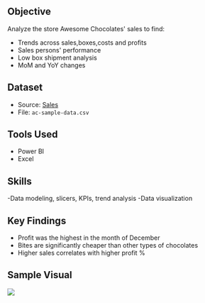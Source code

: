 

## Objective
Analyze the store Awesome Chocolates' sales to find:
- Trends across sales,boxes,costs and profits
- Sales persons' performance
- Low box shipment analysis
- MoM and YoY changes

## Dataset
- Source: [Sales](https://github.com/chandoo-org/Power-BI/)
- File: `ac-sample-data.csv`

## Tools Used
- Power BI 
- Excel

## Skills
-Data modeling, slicers, KPIs, trend analysis
-Data visualization


## Key Findings
- Profit was the highest in the month of December
- Bites are significantly cheaper than other types of chocolates
- Higher sales correlates with higher profit %

## Sample Visual
![](images/profit_distribution.png)

